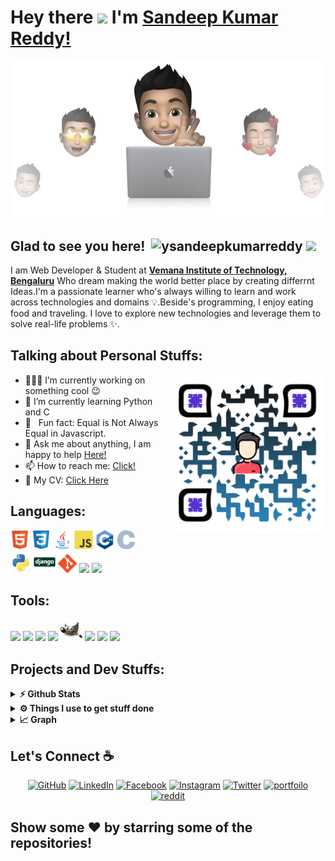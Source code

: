 # Hey there <img src="https://media.giphy.com/media/hvRJCLFzcasrR4ia7z/giphy.gif" width="38px"> I'm [Sandeep Kumar Reddy!](https://github.com/ysandeepkumarreddy/)

<p align="center">
  <img src="https://github.com/ysandeepkumarreddy/ysandeepkumarreddy/blob/main/cover-sandeep.png" />
</p>

## Glad to see you here! &nbsp;<img src="https://komarev.com/ghpvc/?username=ysandeepkumarreddy&label=Profile%20views&color=0e75b6&style=flat" alt="ysandeepkumarreddy" /> ![](https://img.shields.io/github/followers/ysandeepkumarreddy?label=Follow&style=social)

I am Web Developer & Student at **[Vemana Institute of Technology, Bengaluru](https://vemanait.edu.in/)** Who dream making the world better place by creating differrnt Ideas.I'm a passionate learner who's always willing to learn and work across technologies and domains 💡.Beside's programming, I enjoy eating food and traveling. I love to explore new technologies and leverage them to solve real-life problems ✨.

 
## Talking about Personal Stuffs: 

<img align="right" alt="qr-code" src="https://github.com/ysandeepkumarreddy/ysandeepkumarreddy/blob/main/qr-code.svg?raw=true" width="250" height="250"/>

- 👨🏽‍💻 I’m currently working on something cool :wink:
- 🌱 I’m currently learning Python and C
- 👾 &nbsp; Fun fact: Equal is Not Always Equal in Javascript.
- 💬 Ask me about anything, I am happy to help [Here!](https://github.com/ysandeepkumarreddy/ysandeepkumarreddy/issues/1)
- 📫 How to reach me: [Click!](https://www.ysandeep.me/contact)
- 📑 My CV: [Click Here](https://github.com/ysandeepkumarreddy/ysandeepkumarreddy/blob/main/Sandeep__Kumar_Reddy_-_Student_%2C_Web_Developer_%2C_Blogger%20(1).pdf)


## Languages:
<code><a href="https://www.w3.org/html/" target="_blank"><img height="30" src="https://raw.githubusercontent.com/devicons/devicon/master/icons/html5/html5-original.svg"></a></code>
<code><a href="https://www.w3schools.com/css/" target="_blank"><img height="30" src="https://raw.githubusercontent.com/devicons/devicon/master/icons/css3/css3-original.svg"></a></code>
<code><a href="https://www.java.com/en/" target="_blank"><img height="30" src="https://raw.githubusercontent.com/devicons/devicon/master/icons/java/java-original.svg"></a></code>
<code><a href="https://developer.mozilla.org/en-US/docs/Web/JavaScript" target="_blank"><img height="30" src="https://raw.githubusercontent.com/devicons/devicon/master/icons/javascript/javascript-original.svg"></a></code>
<code><a href="https://www.w3schools.com/cpp/" target="_blank"><img height="30" src="https://raw.githubusercontent.com/devicons/devicon/master/icons/cplusplus/cplusplus-original.svg"></a></code>
<code><a href="https://www.cprogramming.com/" target="_blank"><img height="30" src="https://raw.githubusercontent.com/devicons/devicon/master/icons/c/c-original.svg"></a></code>
<code><a href="https://www.python.org" target="_blank"> <img height="33" src="https://raw.githubusercontent.com/devicons/devicon/master/icons/python/python-original.svg"></a></code>
<code><a href="https://www.djangoproject.com/" target="_blank"><img height="35" src="https://raw.githubusercontent.com/devicons/devicon/master/icons/django/django-original.svg"/></a></code>
<code><a href="https://git-scm.com/" target="_blank"><img height="30" src="https://raw.githubusercontent.com/devicons/devicon/master/icons/git/git-original.svg"></a></code>
<code><a href="https://sass-lang.com/" target="_blank"><img height="38" src="https://img.icons8.com/color/000000/sass.png"/></a></code>
<code><a href="https://materializecss.com/" target="_blank"><img height="44" src="https://www.brandeps.com/logo-download/M/Materialize-CSS-logo-vector-01.svg"/></a></code>


## Tools:

<code><a href="https://visualstudio.microsoft.com/" target="_blank"><img height="35" src="https://upload.wikimedia.org/wikipedia/commons/9/9a/Visual_Studio_Code_1.35_icon.svg"></a></code>
<code><a href="https://www.jetbrains.com/pycharm/" target="_blank"><img height="35" src="https://upload.wikimedia.org/wikipedia/commons/thumb/1/1d/PyCharm_Icon.svg/768px-PyCharm_Icon.svg.png"></a></code>
<code><a href="https://www.jetbrains.com/idea/" target="_blank"><img height="37" src="https://cdn.iconscout.com/icon/free/png-512/intellij-idea-569199.png"/></a></code>
<code><a href="https://www.sublimetext.com/" target="_blank"><img height="37" src="https://img.icons8.com/fluent/50/000000/sublime-text.png"/></a></code>
<code><a href="https://www.gimp.org/" target="_blank"><img height="35" src="https://raw.githubusercontent.com/devicons/devicon/master/icons/gimp/gimp-original.svg"></a></code>
<code><a href="https://www.darktable.org/" target="_blank"><img height="35" src="https://upload.wikimedia.org/wikipedia/commons/thumb/7/7b/Darktable_icon.svg/512px-Darktable_icon.svg.png"/></a></code>
<code><a href="https://www.netlify.com/" target="_blank"><img height="35" src="https://iconape.com/wp-content/png_logo_vector/netlify.png"/></a></code>
<code><a href="http://www.codeblocks.org/" target="_blank"><img height="35" src="https://cdn.icon-icons.com/icons2/1508/PNG/512/codeblocks_104542.png"/></a></code>

## Projects and Dev Stuffs:

 <details>
  <summary><b>⚡ Github Stats</b></summary>
 <img height="180em" src="https://github-readme-stats.vercel.app/api?username=ysandeepkumarreddy&show_icons=true&theme=gotham" />
	
<img height="180em" src="https://github-readme-stats.vercel.app/api/top-langs/?username=ysandeepkumarreddy&exclude_repo=KNN-Image-Classification&show_icons=true&theme=gotham&layout=compact&langs_count=8"/>  

![GitHub Streak](https://github-readme-streak-stats.herokuapp.com/?user=ysandeepkumarreddy&theme=highcontrast)

</details> 

 <details>	
  <br />
  <summary><b>⚙️ Things I use to get stuff done</b></summary>
  	<ul>
  	    <li><b>OS: </b>Windows 10 20H2 <img src="https://img.icons8.com/fluent/20/000000/windows-10.png"/> </li>
	    <li><b>Laptop: </b> Lenovo Yoga 500 14-ISK</li>
	    <li><b>Specs:</b> Intel i5 6200U | GeForce 920M | 8GB Ram | 512 GB SSD </li>
  	    <li><b>Browser: </b> Google Chrome <img src="https://img.icons8.com/color/20/000000/chrome--v1.png"/></li>
	    <li><b>Code Editor:</b> VSCode <img src="https://img.icons8.com/fluent/20/000000/visual-studio-code-2019.png"/> - The best editor out there</li>
	    <br/>
	</ul>	
</details>

<details>
  <summary><b>📈 Graph</b></summary>
<!-- https://github.com/ashutosh00710/github-readme-activity-graph -->
<a href="https://github.com/ashutosh00710/github-readme-activity-graph"><img alt="DenverCoder1's Activity Graph" src="https://activity-graph.herokuapp.com/graph?username=ysandeepkumarreddy&theme=react-dark" /></a>	
</details>

## Let's Connect :coffee:
<p align="center">
	<a href="https://telegram.dog/ysandeepkumarreddy/" target="_blank"><img src="https://img.icons8.com/bubbles/60/000000/telegram-app.png" alt="GitHub"/></a>
	<a href="https://www.linkedin.com/in/ysandeepkumarreddy/" target="_blank"><img src="https://img.icons8.com/bubbles/60/000000/linkedin.png" alt="LinkedIn"/></a>
	<a href="https://www.facebook.com/ysandeepkumarreddy/" target="_blank"><img src="https://img.icons8.com/bubbles/60/000000/facebook-new.png" alt="Facebook"/></a>
	<a href="https://www.instagram.com/ysandeepkumarreddy/" target="_blank"><img src="https://img.icons8.com/bubbles/60/000000/instagram.png" alt="Instagram"/></a>
	<a href="https://twitter.com/iamsandeep" target="_blank"><img src="https://img.icons8.com/bubbles/60/000000/twitter.png" alt="Twitter"/></a>
	<a href="https://ysandeep.me/" target="_blank"><img src="https://img.icons8.com/bubbles/60/000000/chrome.png" alt="portfoilo"/></a>
	<a href="https://www.reddit.com/user/techy-guy7" target="_blank"><img src="https://img.icons8.com/bubbles/60/000000/reddit.png" alt="reddit"/></a>
</p>


## Show some ❤️ by starring some of the repositories!
	




